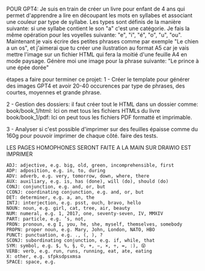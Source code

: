 POUR GPT4:
Je suis en train de créer un livre pour enfant de 4 ans qui permet d'apprendre a lire en découpant les mots en syllabes et associant une couleur par type de syllabe. Les types sont définis de la manière suivante: si une syllabe contient le son "a" c'est une catégorie. Je fais la même opération pour les voyelles suivante: "e", "i", "é", "o", "u", "ou". Maintenant je vais écrire des petites phrases comme par exemple "Le chien a un os", et j'aimerai que tu créer une ilustration au format A5 car je vais mettre l'image sur un fichier HTML qui fera la moitié d'une feuille A4 en mode paysage. Génère moi une image pour la phrase suivante: "Le prince à une épée dorée"


étapes a faire pour terminer ce projet:
1 - Créer le template pour générer des images GPT4 et avoir 20-40 occurences par type de phrases, des courtes, moyennes et grande phrase.

2 - Gestion des dossiers: il faut créer tout le HTML dans un dossier comme:
  book/book_1/html: Ici on met tous les fichiers HTMLs du livre
  book/book_1/pdf: Ici on peut tous les fichiers PDF formatté et imprimable.

3 - Analyser si c'est possible d'imprimer sur des feuilles épaisse comme du 160g pour pouvoir imprimer de chaque côté. faire des tests.

  LES PAGES HOMOPHONES SERONT FAITE A LA MAIN SUR DRAWIO EST IMPRIMER



    ADJ: adjective, e.g. big, old, green, incomprehensible, first
    ADP: adposition, e.g. in, to, during
    ADV: adverb, e.g. very, tomorrow, down, where, there
    AUX: auxiliary, e.g. is, has (done), will (do), should (do)
    CONJ: conjunction, e.g. and, or, but
    CCONJ: coordinating conjunction, e.g. and, or, but
    DET: determiner, e.g. a, an, the
    INTJ: interjection, e.g. psst, ouch, bravo, hello
    NOUN: noun, e.g. girl, cat, tree, air, beauty
    NUM: numeral, e.g. 1, 2017, one, seventy-seven, IV, MMXIV
    PART: particle, e.g. ’s, not,
    PRON: pronoun, e.g I, you, he, she, myself, themselves, somebody
    PROPN: proper noun, e.g. Mary, John, London, NATO, HBO
    PUNCT: punctuation, e.g. ., (, ), ?
    SCONJ: subordinating conjunction, e.g. if, while, that
    SYM: symbol, e.g. $, %, §, ©, +, −, ×, ÷, =, :), 😝
    VERB: verb, e.g. run, runs, running, eat, ate, eating
    X: other, e.g. sfpksdpsxmsa
    SPACE: space, e.g.
